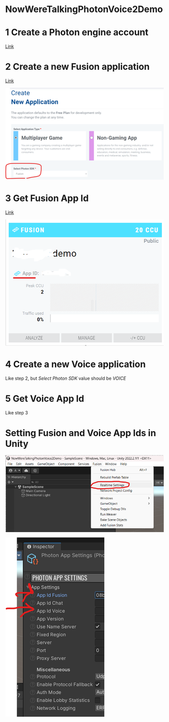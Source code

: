 # NowWereTalkingPhotonVoice2Demo

# 1 Create a Photon engine account

[Link](https://id.photonengine.com/account/signup)

# 2 Create a new Fusion application

[Link](https://dashboard.photonengine.com/app/create)

![Alt text](fusion.png "Optional title")

# 3 Get Fusion App Id

[Link](https://dashboard.photonengine.com/)

![Alt text](fusion2.png "Optional title")

# 4 Create a new Voice application

Like step 2, but *Select Photon SDK* value should be *VOICE*

# 5 Get Voice App Id

Like step 3

# Setting Fusion and Voice App Ids in Unity

![Alt text](fusion3.png "Optional title")


![Alt text](fusion4.png "Optional title")
